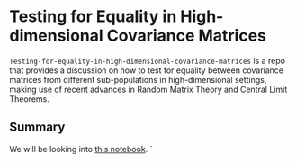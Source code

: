# Testing for Equality in High-dimensional Covariance Matrices

```Testing-for-equality-in-high-dimensional-covariance-matrices``` is a repo that provides a discussion on how to test for equality between covariance matrices from different sub-populations in high-dimensional settings, making use of recent advances in Random Matrix Theory and Central Limit Theorems.

## Summary

We will be looking into [this notebook](https://github.com/smarinardila/Testing-for-equality-in-high-dimensional-covariance-matrices/blob/main/testing_equality_covariance_matrices.ipynb). 
`
